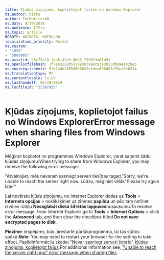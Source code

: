 ```yaml
---
title: Kļūdas ziņojums, koplietojot failus no Windows Explorer
ms.author: kirks
author: Techwriter40
ms.date: 9/19/2018
ms.audience: ITPro
ms.topic: article
ROBOTS: NOINDEX, NOFOLLOW
localization_priority: Normal
ms.custom:
- "1059"
- "5800005"
ms.assetid: b5c75a18-1db8-42e9-8b95-730913a61491
ms.openlocfilehash: 1f7eb3218d555993a39a0c9313925db09eab29e5
ms.sourcegitcommit: 5fb7a4b28859690020efdea630d03e70cc0e6334
ms.translationtype: MT
ms.contentlocale: lv-LV
ms.lasthandoff: 06/28/2019
ms.locfileid: "35387955"
---
```

# <a name="error-message-when-sharing-files-from-windows-explorer"></a><span data-ttu-id="ac19c-102">Kļūdas ziņojums, koplietojot failus no Windows Explorer</span><span class="sxs-lookup"><span data-stu-id="ac19c-102">Error message when sharing files from Windows Explorer</span></span>

<span data-ttu-id="ac19c-103">Mēģinot koplietot no programmas Windows Explorer, varat saņemt šādu kļūdas ziņojumu:</span><span class="sxs-lookup"><span data-stu-id="ac19c-103">When trying to share from Windows Explorer, you may receive the following error message:</span></span>
  
<span data-ttu-id="ac19c-104">"Atvainojiet, mēs nevaram sasniegt serveri tiesības tagad.</span><span class="sxs-lookup"><span data-stu-id="ac19c-104">"Sorry, we're unable to reach the server right now.</span></span> <span data-ttu-id="ac19c-105">Lūdzu, mēģiniet vēlāk"</span><span class="sxs-lookup"><span data-stu-id="ac19c-105">Please try again later"</span></span>
  
<span data-ttu-id="ac19c-106">Lai novērstu kļūdu ziņojumu, no Internet Explorer doties uz **Tools** \> **Interneta opcijas** \> noklikšķiniet uz zīmnes **papildu** un pēc tam notīriet izvēles rūtiņu **Nesaglabāt diskā šifrētās lappuses**nosaukumu.</span><span class="sxs-lookup"><span data-stu-id="ac19c-106">To resolve error message, from Internet Explorer go to **Tools** \> **Internet Options** \> click the **Advanced** tab, and then clear the checkbox titled **Do not save encrypted pages to disk**.</span></span>
  
 <span data-ttu-id="ac19c-107">**Piezīme**: iespējams, būs jārestartē pārlūkprogramma, lai tas stātos spēkā.</span><span class="sxs-lookup"><span data-stu-id="ac19c-107">**Note**: You may need to restart your browser for the setting to take effect.</span></span> <span data-ttu-id="ac19c-108">Papildinformāciju skatiet ["Nevar sasniegt serveri šobrīd" kļūdas ziņojums, koplietojot failus](https://go.microsoft.com/fwlink/?linkid=2022914).</span><span class="sxs-lookup"><span data-stu-id="ac19c-108">For additional information see, ["Unable to reach the server right now" error message when sharing files](https://go.microsoft.com/fwlink/?linkid=2022914).</span></span>
  